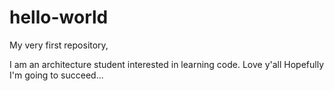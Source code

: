 # hello-world
My very first repository,

I am an architecture student interested in learning code. 
Love y'all
Hopefully I'm going to succeed...
